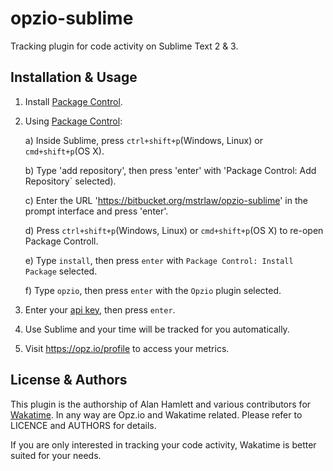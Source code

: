 opzio-sublime
================

Tracking plugin for code activity on Sublime Text 2 & 3.


Installation & Usage
------------

1. Install [Package Control](https://packagecontrol.io/installation).

2. Using [Package Control](https://packagecontrol.io/docs/usage):

	a) Inside Sublime, press `ctrl+shift+p`(Windows, Linux) or `cmd+shift+p`(OS X).

	b) Type 'add repository', then press 'enter' with 'Package Control: Add Repository` selected).

	c) Enter the URL 'https://bitbucket.org/mstrlaw/opzio-sublime' in the prompt interface and press 'enter'.

	d) Press `ctrl+shift+p`(Windows, Linux) or `cmd+shift+p`(OS X) to re-open Package Controll.
  
	e) Type `install`, then press `enter` with `Package Control: Install Package` selected.

	f) Type `opzio`, then press `enter` with the `Opzio` plugin selected.

3. Enter your [api key](http://opz.io/profile), then press `enter`.

4. Use Sublime and your time will be tracked for you automatically.

5. Visit https://opz.io/profile to access your metrics.


License & Authors
---------------
This plugin is the authorship of Alan Hamlett and various contributors for [Wakatime](https://wakatime.com/). In any way are Opz.io and Wakatime related. Please refer to LICENCE and AUTHORS for details.

If you are only interested in tracking your code activity, Wakatime is better suited for your needs.


